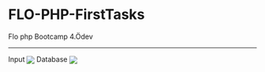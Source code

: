 # FLO-PHP-FirstTasks


Flo php Bootcamp 4.Ödev <hr>
Input
<img src="https://i.hizliresim.com/bf81fbe.png" align="center"/>
Database
<img src="https://i.hizliresim.com/7utmq3z.png" align="center"/>
